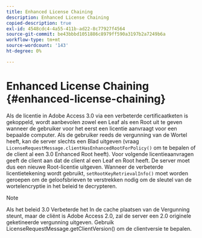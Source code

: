 ```yaml
---
title: Enhanced License Chaining
description: Enhanced License Chaining
copied-description: true
exl-id: 4548cdc4-4a55-411b-ad22-8c77927f4564
source-git-commit: be43bbbd1051886c8979ff590a3197b2a7249b6a
workflow-type: tm+mt
source-wordcount: '143'
ht-degree: 0%

---
```


# Enhanced License Chaining {#enhanced-license-chaining}

Als de licentie in Adobe Access 3.0 via een verbeterde certificaatketen is gekoppeld, wordt aanbevolen zowel een Leaf als een Root uit te geven wanneer de gebruiker voor het eerst een licentie aanvraagt voor een bepaalde computer. Als de gebruiker reeds de vergunning van de Wortel heeft, kan de server slechts een Blad uitgeven (vraag `LicenseRequestMessage.clientHasEnhancedRootForPolicy()` om te bepalen of de client al een 3.0 Enhanced Root heeft). Voor volgende licentieaanvragen geeft de client aan dat de client al een Leaf en Root heeft. De server moet dus een nieuwe Root-licentie uitgeven. Wanneer de verbeterde licentietekening wordt gebruikt, `setRootKeyRetrievalInfo()` moet worden geroepen om de geloofsbrieven te verstrekken nodig om de sleutel van de wortelencryptie in het beleid te decrypteren.

>[!NOTE]
>
>Als het beleid 3.0 Verbeterde het In de cache plaatsen van de Vergunning steunt, maar de cliënt is Adobe Access 2.0, zal de server een 2.0 originele geketineerde vergunning uitgeven. Gebruik LicenseRequestMessage.getClientVersion() om de clientversie te bepalen.
